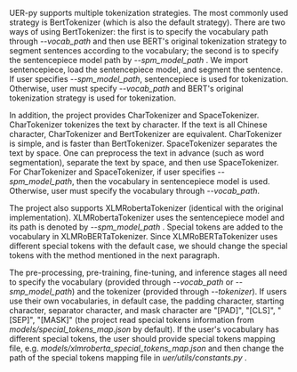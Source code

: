 UER-py supports multiple tokenization strategies. The most commonly used strategy is BertTokenizer (which is also the default strategy). There are two ways of using BertTokenizer: the first is to specify the vocabulary path through *--vocab_path* and then use BERT's original tokenization strategy to segment sentences according to the vocabulary; the second is to specify the sentencepiece model path by *--spm_model_path* . We import sentencepiece, load the sentencepiece model, and segment the sentence. If user specifies *--spm_model_path*, sentencepiece is used for tokenization. Otherwise, user must specify *--vocab_path* and BERT's original tokenization strategy is used for tokenization.


In addition, the project provides CharTokenizer and SpaceTokenizer. CharTokenizer tokenizes the text by character. If the text is all Chinese character, CharTokenizer and BertTokenizer are equivalent. CharTokenizer is simple, and is faster than BertTokenizer. SpaceTokenizer separates the text by space. One can preprocess the text in advance (such as word segmentation), separate the text by space, and then use SpaceTokenizer. For CharTokenizer and SpaceTokenizer, if user specifies *--spm_model_path*, then the vocabulary in sentencepiece model is used. Otherwise, user must specify the vocabulary through *--vocab_path*.


The project also supports XLMRobertaTokenizer (identical with the original implementation). XLMRobertaTokenizer uses the sentencepiece model and its path is denoted by *--spm_model_path* . Special tokens are added to the vocabulary in XLMRoBERTaTokenizer. Since XLMRoBERTaTokenizer uses different special tokens with the default case, we should change the special tokens with the method mentioned in the next paragraph.


The pre-processing, pre-training, fine-tuning, and inference stages all need to specify the vocabulary (provided through *--vocab_path* or *--smp_model_path*) and the tokenizer (provided through *--tokenizer*). If users use their own vocabularies, in default case, the padding character, starting character, separator character, and mask character are "[PAD]", "[CLS]", "[SEP]", "[MASK]" (the project read special tokens information from *models/special_tokens_map.json* by default). If the user's vocabulary has different special tokens, the user should provide special tokens mapping file, e.g. *models/xlmroberta_special_tokens_map.json* and then change the path of the special tokens mapping file in  *uer/utils/constants.py* .
